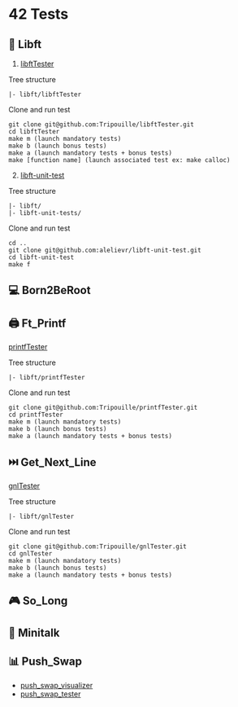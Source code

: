 # 42 Tests

## 📕 Libft
1. [libftTester](https://github.com/Tripouille/libftTester)

Tree structure
```
|- libft/libftTester
```
Clone and run test
```
git clone git@github.com:Tripouille/libftTester.git
cd libftTester
make m (launch mandatory tests)
make b (launch bonus tests)
make a (launch mandatory tests + bonus tests)
make [function name] (launch associated test ex: make calloc)
```

2. [libft-unit-test](https://github.com/alelievr/libft-unit-test)

Tree structure
```
|- libft/
|- libft-unit-tests/
```
Clone and run test
```
cd ..
git clone git@github.com:alelievr/libft-unit-test.git
cd libft-unit-test
make f
```

## 💻 Born2BeRoot

## 🖨️ Ft_Printf
[printfTester](https://github.com/Tripouille/printfTester)

Tree structure
```
|- libft/printfTester
```
Clone and run test
```
git clone git@github.com:Tripouille/printfTester.git
cd printfTester
make m (launch mandatory tests)
make b (launch bonus tests)
make a (launch mandatory tests + bonus tests)
```

## ⏭️ Get_Next_Line
[gnlTester](https://github.com/Tripouille/gnlTester)

Tree structure
```
|- libft/gnlTester
```
Clone and run test
```
git clone git@github.com:Tripouille/gnlTester.git
cd gnlTester
make m (launch mandatory tests)
make b (launch bonus tests)
make a (launch mandatory tests + bonus tests)
```

## 🎮 So_Long

## 📠 Minitalk

## 📊 Push_Swap
- [push_swap_visualizer](https://github.com/o-reo/push_swap_visualizer)
- [push_swap_tester](https://github.com/lmalki-h/push_swap_tester)

